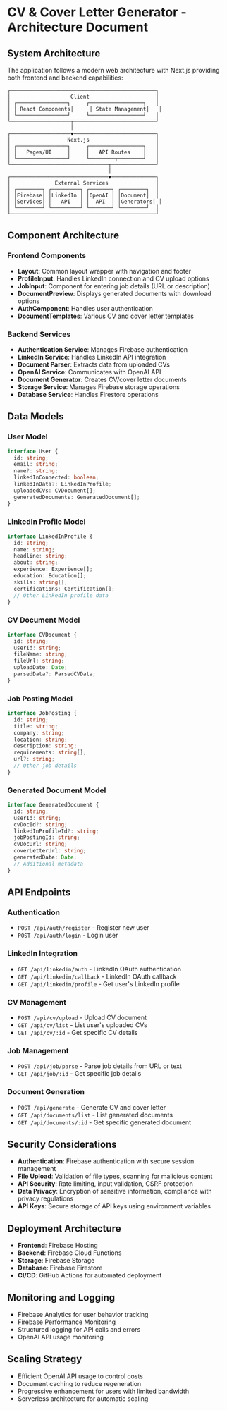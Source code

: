 # CV & Cover Letter Generator - Architecture Document

## System Architecture
The application follows a modern web architecture with Next.js providing both frontend and backend capabilities:

```
┌──────────────────────────────────────────────┐
│                   Client                     │
│ ┌────────────────┐     ┌─────────────────┐   │
│ │ React Components│     │ State Management│   │
│ └────────────────┘     └─────────────────┘   │
└───────────────────┬──────────────────────────┘
                    │
┌───────────────────▼──────────────────────────┐
│                  Next.js                     │
│ ┌────────────────┐     ┌─────────────────┐   │
│ │   Pages/UI     │     │   API Routes    │   │
│ └────────────────┘     └────────┬────────┘   │
└───────────────────────────────┬──────────────┘
                                │
┌───────────────────────────────▼──────────────┐
│              External Services               │
│ ┌────────┐ ┌─────────┐ ┌───────┐ ┌────────┐  │
│ │Firebase│ │LinkedIn │ │OpenAI │ │Document│  │
│ │Services│ │   API   │ │  API  │ │Generators│ │
│ └────────┘ └─────────┘ └───────┘ └────────┘  │
└──────────────────────────────────────────────┘
```

## Component Architecture

### Frontend Components
- **Layout**: Common layout wrapper with navigation and footer
- **ProfileInput**: Handles LinkedIn connection and CV upload options
- **JobInput**: Component for entering job details (URL or description)
- **DocumentPreview**: Displays generated documents with download options
- **AuthComponent**: Handles user authentication
- **DocumentTemplates**: Various CV and cover letter templates

### Backend Services
- **Authentication Service**: Manages Firebase authentication
- **LinkedIn Service**: Handles LinkedIn API integration
- **Document Parser**: Extracts data from uploaded CVs
- **OpenAI Service**: Communicates with OpenAI API
- **Document Generator**: Creates CV/cover letter documents
- **Storage Service**: Manages Firebase storage operations
- **Database Service**: Handles Firestore operations

## Data Models

### User Model
```typescript
interface User {
  id: string;
  email: string;
  name?: string;
  linkedInConnected: boolean;
  linkedInData?: LinkedInProfile;
  uploadedCVs: CVDocument[];
  generatedDocuments: GeneratedDocument[];
}
```

### LinkedIn Profile Model
```typescript
interface LinkedInProfile {
  id: string;
  name: string;
  headline: string;
  about: string;
  experience: Experience[];
  education: Education[];
  skills: string[];
  certifications: Certification[];
  // Other LinkedIn profile data
}
```

### CV Document Model
```typescript
interface CVDocument {
  id: string;
  userId: string;
  fileName: string;
  fileUrl: string;
  uploadDate: Date;
  parsedData?: ParsedCVData;
}
```

### Job Posting Model
```typescript
interface JobPosting {
  id: string;
  title: string;
  company: string;
  location: string;
  description: string;
  requirements: string[];
  url?: string;
  // Other job details
}
```

### Generated Document Model
```typescript
interface GeneratedDocument {
  id: string;
  userId: string;
  cvDocId?: string;
  linkedInProfileId?: string;
  jobPostingId: string;
  cvDocUrl: string;
  coverLetterUrl: string;
  generatedDate: Date;
  // Additional metadata
}
```

## API Endpoints

### Authentication
- `POST /api/auth/register` - Register new user
- `POST /api/auth/login` - Login user

### LinkedIn Integration
- `GET /api/linkedin/auth` - LinkedIn OAuth authentication
- `GET /api/linkedin/callback` - LinkedIn OAuth callback
- `GET /api/linkedin/profile` - Get user's LinkedIn profile

### CV Management
- `POST /api/cv/upload` - Upload CV document
- `GET /api/cv/list` - List user's uploaded CVs
- `GET /api/cv/:id` - Get specific CV details

### Job Management
- `POST /api/job/parse` - Parse job details from URL or text
- `GET /api/job/:id` - Get specific job details

### Document Generation
- `POST /api/generate` - Generate CV and cover letter
- `GET /api/documents/list` - List generated documents
- `GET /api/documents/:id` - Get specific generated document

## Security Considerations
- **Authentication**: Firebase authentication with secure session management
- **File Upload**: Validation of file types, scanning for malicious content
- **API Security**: Rate limiting, input validation, CSRF protection
- **Data Privacy**: Encryption of sensitive information, compliance with privacy regulations
- **API Keys**: Secure storage of API keys using environment variables

## Deployment Architecture
- **Frontend**: Firebase Hosting
- **Backend**: Firebase Cloud Functions
- **Storage**: Firebase Storage
- **Database**: Firebase Firestore
- **CI/CD**: GitHub Actions for automated deployment

## Monitoring and Logging
- Firebase Analytics for user behavior tracking
- Firebase Performance Monitoring
- Structured logging for API calls and errors
- OpenAI API usage monitoring

## Scaling Strategy
- Efficient OpenAI API usage to control costs
- Document caching to reduce regeneration
- Progressive enhancement for users with limited bandwidth
- Serverless architecture for automatic scaling